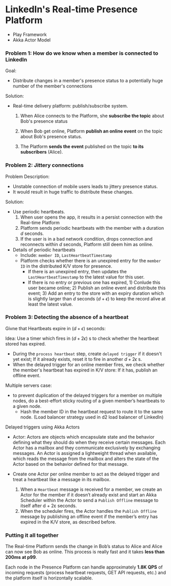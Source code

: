 # LinkedIn's Real-time Presence Platform



- Play Framework
- Akka Actor Model



### Problem 1: How do we know when a member is connected to LinkedIn

Goal: 

- Distribute changes in a member's presence status to a potentially huge number of the member's connections

Solution: 

- Real-time delivery platform: publish/subscribe system.

  1. When Alice connects to the Platform, she **subscribe the topic** about Bob's presence status

  2. When Bob get online, Platform **publish an online event** on the topic about Bob's presence status.
  3. The Platform **sends the event** published on the topic **to its subscribers** (Alice).



### Problem 2: Jittery connections

Problem Description: 

- Unstable connection of mobile users leads to jittery presence status. 
- It would result in huge traffic to distribute these changes.

Solution:

- Use periodic heartbeats.
  1. When user opens the app, it results in a persist connection with the Real-time Platform
  2. Platform sends periodic heartbeats with the member with a duration $d$ seconds.
  3. If the user is in a bad network condition, drops connection and reconnects within $d$ seconds, Platform still deem him as online.
- Details of periodic heartbeats
  - Include: `member ID`, `LastHeartbeatTimestamp`
  - Platform checks whether there is an unexpired entry for the `member ID` in the distributed K/V store for presence.
    - If there is an unexpired entry, then updates the `LastHeartbeatTimestamp` to the latest value for this user.
    - If there is no entry or previous one has expired, 1) Conlude this user became online; 2) Publish an online event and distribute this event; 3) Add an entry to the store with an expiry duration which is slightly larger than $d$ seconds $(d+\epsilon)$ to keep the record alive at least the latest value.



### Problem 3: Detecting the absence of a heartbeat

Givne that Heartbeats expire in $(d+\epsilon)$ seconds:

Idea: Use a timer which fires in $(d+2\epsilon)$ s to check whether the heartbeat stored has expired.

- During the `process heartbeat` step, create `delayed trigger` if it doesn't yet exist; If it already exists, reset it to fire in another $d+2\epsilon$ s.
- When the delayed trigger for an online member fires, we check whether the member's heartbeat has expired in K/V store: If it has, publish an offline event.



Multiple servers case:

- to prevent duplication of the delayed triggers for a member on multiple nodes, do a best-effort sticky routing of a given member’s heartbeats to a given node.
  - Hash the member ID in the heartbeat request to route it to the same node. (Load balancer strategy used in d2 load balancer of LinkedIn)



Delayed triggers using Akka Actors

- Actor: Actors are objects which encapsulate state and the behavior defining what they should do when they receive certain messages. Each Actor has a mailbox and they communicate exclusively by exchanging messages. An Actor is assigned a lightweight thread when available, which reads the message from the mailbox and alters the state of the Actor based on the behavior defined for that message.

- Create one Actor per online member to act as the delayed trigger and treat a heartbeat like a message in its mailbox.
  1. When a `Heartbeat` message is received for a member, we create an Actor for the member if it doesn’t already exist and start an Akka Scheduler within the Actor to send a `Publish Offline` message to itself after d + 2ε seconds.
  2. When the scheduler fires, the Actor handles the `Publish Offline` message by publishing an offline event if the member’s entry has expired in the K/V store, as described before.



### Putting it all together

The Real-time Platform sends the change in Bob’s status to Alice and Alice can now see Bob as online. This process is really fast and it takes **less than 200ms at p99**.

Each node in the Presence Platform can handle approximately **1.8K QPS** of incoming requests (process heartbeat requests, GET API requests, etc.) and the platform itself is horizontally scalable.

